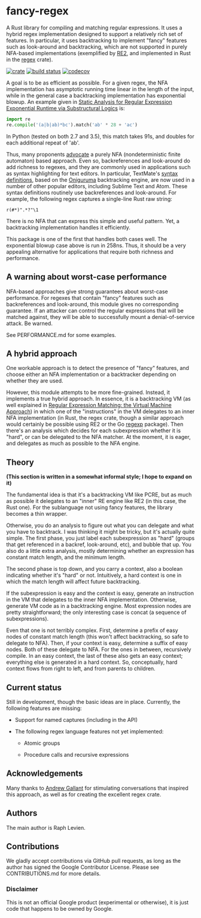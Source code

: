 # fancy-regex

A Rust library for compiling and matching regular expressions. It uses a hybrid
regex implementation designed to support a relatively rich set of features.
In particular, it uses backtracking to implement "fancy" features such as
look-around and backtracking, which are not supported in purely
NFA-based implementations (exemplified by
[RE2](https://github.com/google/re2), and implemented in Rust in the
[regex](https://crates.io/crates/regex) crate).

[![crate](https://img.shields.io/crates/v/fancy-regex.svg)](https://crates.io/crates/fancy-regex)
[![build status](https://travis-ci.org/google/fancy-regex.svg?branch=master)](https://travis-ci.org/google/fancy-regex)
[![codecov](https://codecov.io/gh/google/fancy-regex/branch/master/graph/badge.svg)](https://codecov.io/gh/google/fancy-regex)

A goal is to be as efficient as possible. For a given regex, the NFA
implementation has asymptotic running time linear in the length of the
input, while in the general case a backtracking implementation has
exponential blowup. An example given in [Static Analysis for Regular
Expression Exponential Runtime via Substructural
Logics](https://www.cs.bham.ac.uk/~hxt/research/redos_full.pdf) is:

```python
import re
re.compile('(a|b|ab)*bc').match('ab' * 28 + 'ac')
```

In Python (tested on both 2.7 and 3.5), this match takes 91s, and
doubles for each additional repeat of 'ab'.

Thus, many proponents
[advocate](https://swtch.com/~rsc/regexp/regexp1.html) a purely NFA
(nondeterministic finite automaton) based approach. Even so,
backreferences and look-around do add richness to regexes, and they
are commonly used in applications such as syntax highlighting for text
editors. In particular, TextMate's [syntax
definitions](https://manual.macromates.com/en/language_grammars),
based on the [Oniguruma](https://github.com/kkos/oniguruma)
backtracking engine, are now used in a number of other popular
editors, including Sublime Text and Atom. These syntax definitions
routinely use backreferences and look-around. For example, the
following regex captures a single-line Rust raw string:

```
r(#*)".*?"\1
```

There is no NFA that can express this simple and useful pattern. Yet,
a backtracking implementation handles it efficiently.

This package is one of the first that handles both cases well. The
exponential blowup case above is run in 258ns. Thus, it should be a
very appealing alternative for applications that require both richness
and performance.

## A warning about worst-case performance

NFA-based approaches give strong guarantees about worst-case
performance. For regexes that contain "fancy" features such as
backreferences and look-around, this module gives no corresponding
guarantee. If an attacker can control the regular expressions that
will be matched against, they will be able to successfully mount a
denial-of-service attack. Be warned.

See PERFORMANCE.md for some examples.

## A hybrid approach

One workable approach is to detect the presence of "fancy" features,
and choose either an NFA implementation or a backtracker depending on
whether they are used.

However, this module attempts to be more fine-grained. Instead, it
implements a true hybrid approach. In essence, it is a backtracking VM
(as well explained in [Regular Expression Matching: the Virtual
Machine Approach](https://swtch.com/~rsc/regexp/regexp2.html)) in
which one of the "instructions" in the VM delegates to an inner NFA
implementation (in Rust, the regex crate, though a similar approach
would certainly be possible using RE2 or the Go
[regexp](https://golang.org/pkg/regexp/) package). Then there's an
analysis which decides for each subexpression whether it is "hard", or
can be delegated to the NFA matcher. At the moment, it is eager, and
delegates as much as possible to the NFA engine.

## Theory

**(This section is written in a somewhat informal style; I hope to
expand on it)**

The fundamental idea is that it's a backtracking VM like PCRE, but as
much as possible it delegates to an "inner" RE engine like RE2 (in
this case, the Rust one). For the sublanguage not using fancy
features, the library becomes a thin wrapper.

Otherwise, you do an analysis to figure out what you can delegate and
what you have to backtrack. I was thinking it might be tricky, but
it's actually quite simple. The first phase, you just label each
subexpression as "hard" (groups that get referenced in a backref,
look-around, etc), and bubble that up. You also do a little extra
analysis, mostly determining whether an expression has constant match
length, and the minimum length.

The second phase is top down, and you carry a context, also a boolean
indicating whether it's "hard" or not. Intuitively, a hard context is
one in which the match length will affect future backtracking.

If the subexpression is easy and the context is easy, generate an
instruction in the VM that delegates to the inner NFA implementation.
Otherwise, generate VM code as in a backtracking engine. Most
expression nodes are pretty straightforward; the only interesting case
is concat (a sequence of subexpressions).

Even that one is not terribly complex. First, determine a prefix of
easy nodes of constant match length (this won't affect backtracking,
so safe to delegate to NFA). Then, if your context is easy, determine
a suffix of easy nodes. Both of these delegate to NFA. For the ones in
between, recursively compile. In an easy context, the last of these
also gets an easy context; everything else is generated in a hard
context. So, conceptually, hard context flows from right to left, and
from parents to children.

## Current status

Still in development, though the basic ideas are in place. Currently,
the following features are missing:

* Support for named captures (including in the API)

* The following regex language features not yet implemented:

     * Atomic groups

     * Procedure calls and recursive expressions

## Acknowledgements

Many thanks to [Andrew Gallant](http://blog.burntsushi.net/about/) for
stimulating conversations that inspired this approach, as well as for
creating the excellent regex crate.

## Authors

The main author is Raph Levien.

## Contributions

We gladly accept contributions via GitHub pull requests, as long as the author
has signed the Google Contributor License. Please see CONTRIBUTIONS.md for
more details.

### Disclaimer

This is not an official Google product (experimental or otherwise), it
is just code that happens to be owned by Google.

